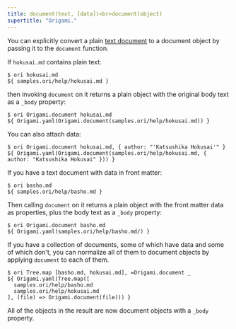 ```yaml
---
title: document(text, [data])<br>document(object)
supertitle: "Origami."
---
```


You can explicitly convert a plain [text document](/language/documents.html) to a document object by passing it to the `document` function.

If `hokusai.md` contains plain text:

```console
$ ori hokusai.md
${ samples.ori/help/hokusai.md }
```

then invoking `document` on it returns a plain object with the original body text as a `_body` property:

```console
$ ori Origami.document hokusai.md
${ Origami.yaml(Origami.document(samples.ori/help/hokusai.md)) }
```

You can also attach data:

```console
$ ori Origami.document hokusai.md, { author: "'Katsushika Hokusai'" }
${ Origami.yaml(Origami.document(samples.ori/help/hokusai.md, { author: "Katsushika Hokusai" })) }
```

If you have a text document with data in front matter:

```console
$ ori basho.md
${ samples.ori/help/basho.md }
```

Then calling `document` on it returns a plain object with the front matter data as properties, plus the body text as a `_body` property:

```console
$ ori Origami.document basho.md
${ Origami.yaml(samples.ori/help/basho.md/) }
```

If you have a collection of documents, some of which have data and some of which don't, you can normalize all of them to document objects by applying `document` to each of them.

```console
$ ori Tree.map [basho.md, hokusai.md], =Origami.document _
${ Origami.yaml(Tree.map([
  samples.ori/help/basho.md
  samples.ori/help/hokusai.md
], (file) => Origami.document(file))) }
```

All of the objects in the result are now document objects with a `_body` property.
